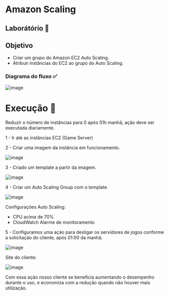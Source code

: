 # Amazon Scaling

## Laborátório 🥼

## Objetivo

- Criar um grupo do Amazon EC2 Auto Scaling.
- Atribuir instâncias do EC2 ao grupo do Auto Scaling.

### Diagrama do fluxo ✅

![image](https://github.com/user-attachments/assets/71491f04-d013-4a7b-a4b1-56c9879d1bb8)


# Execução 🚀

Reduzir o número de instâncias para 0   após 01h manhã, ação deve ser executada diariamente.

1 - Ir até as instâncias EC2 
(Game Server)

2 - Criar uma imagem da instância em funcionamento.

![image](https://github.com/user-attachments/assets/efee6ebc-3110-420a-8993-fcdb200890f2)

3 - Criado um template a partir da imagem.

![image](https://github.com/user-attachments/assets/fe7f8c84-a302-405f-b118-907f2a2db399)

4 - Criar um Auto Scaling Group com o template.

![image](https://github.com/user-attachments/assets/647b341c-52e6-40f9-b815-ab2b26e2b2c5)

Configurações Auto Scaling:
- CPU acima de 70%
- CloudWatch Alarme de monitoramento

5 - Configuramos uma ação para desligar os servidores de jogos conforme a solicitação do cliente, após 01:00 da manhã.

![image](https://github.com/user-attachments/assets/5c989c41-c573-4b05-bc1e-2bb48cda95aa)

Site do cliente: 

![image](https://github.com/user-attachments/assets/2e920351-5e4b-4dc0-bcc6-425ed6e84199)


Com essa ação nosso cliente se beneficia aumentando o desempenho durante o uso, e economiza com a redução quando não houver mais utilização.
